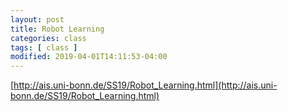 ```yaml
---
layout: post
title: Robot Learning 
categories: class
tags: [ class ]
modified: 2019-04-01T14:11:53-04:00
---
```






[http://ais.uni-bonn.de/SS19/Robot_Learning.html](http://ais.uni-bonn.de/SS19/Robot_Learning.html)
